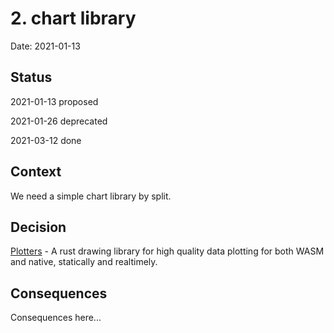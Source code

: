 # 2. chart library

Date: 2021-01-13

## Status

2021-01-13 proposed

2021-01-26 deprecated

2021-03-12 done

## Context

We need a simple chart library by split.

## Decision

[Plotters](https://github.com/38/plotters) - A rust drawing library for high quality data plotting for both WASM and native, statically and realtimely.

## Consequences

Consequences here...
